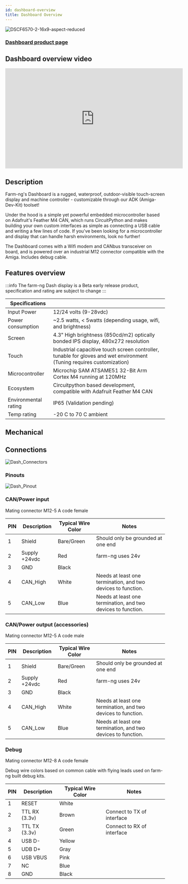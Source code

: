 ```yaml
---
id: dashboard-overview
title: Dashboard Overview
---
```


![DSCF6570-2-16x9-aspect-reduced](https://user-images.githubusercontent.com/11846963/186734463-aa149b3a-7510-4d5a-99ea-f9a8a96775d2.jpg)

### [Dashboard product page](https://farm-ng.com/products/dashboard)

## Dashboard overview video

<iframe width="560" height="315"
src="https://www.youtube.com/embed/PKOhI4hbGUs"
title="YouTube video player" frameborder="0"
allow="accelerometer; autoplay; clipboard-write; encrypted-media; gyroscope; picture-in-picture; web-share"
allowfullscreen></iframe>

## Description

Farm-ng's Dashboard is a rugged, waterproof, outdoor-visible
touch-screen display and machine controller - customizable
through our ADK (Amiga-Dev-Kit) toolset!

Under the hood is a simple yet powerful embedded microcontroller
based on Adafruit's Feather M4 CAN, which runs CircuitPython and
makes building your own custom interfaces as simple as connecting
a USB cable and writing a few lines of code.  If you've been
looking for a microcontroller and display that can handle harsh
environments, look no further!

The Dashboard comes with a Wifi modem and CANbus transceiver on
board, and is powered over an industrial M12 connector compatible
with the Amiga.  Includes debug cable.

## Features overview

:::info
The farm-ng Dash display is a Beta early release product, specification and rating are subject to change
:::

| Specifications       |                                                                                                                       |
| -------------------- | --------------------------------------------------------------------------------------------------------------------- |
| Input Power          | 12/24 volts (9-28vdc)                                                                                                 |
| Power consumption    | ~2.5 watts, < 5watts (depending usage, wifi, and brightness)                                                           |
| Screen               | 4.3" High brightness (850cd/m2) optically bonded IPS display, 480x272 resolution                                      |
| Touch                | Industrial capacitive touch screen controller, tunable for gloves and wet environment (Tuning requires customization) |
| Microcontroller      | Microchip SAM ATSAME51 32-Bit Arm Cortex M4 running at 120MHz                                                         |
| Ecosystem            | Circuitpython based development, compatible with Adafruit Feather M4 CAN                                              |
| Environmental rating | IP65 (Validation pending)                                                                                             |
| Temp rating          | -20 C to 70 C ambient                                                                                                  |

## Mechanical

## Connections

![Dash_Connectors](https://user-images.githubusercontent.com/53625197/187535995-d4ad8c7c-05a0-482b-8be9-6b6fb6b87ac3.png)

### Pinouts

![Dash_Pinout](https://user-images.githubusercontent.com/53625197/187536079-a3c71c29-d13d-4c54-a343-5960ef98c793.png)

### CAN/Power input

Mating connector M12-5 A code female

| PIN | Description   | Typical Wire Color | Notes                                                        |
| --- | ------------- | ------------------ | ------------------------------------------------------------ |
| 1   | Shield        | Bare/Green         | Should only be grounded at one end                           |
| 2   | Supply +24vdc | Red                | farm-ng uses 24v                                             |
| 3   | GND           | Black              |                                                              |
| 4   | CAN_High      | White              | Needs at least one termination, and two devices to function. |
| 5   | CAN_Low       | Blue               | Needs at least one termination, and two devices to function. |

### CAN/Power output (accessories)

Mating connector M12-5 A code male

| PIN | Description   | Typical Wire Color | Notes                                                        |
| --- | ------------- | ------------------ | ------------------------------------------------------------ |
| 1   | Shield        | Bare/Green         | Should only be grounded at one end                           |
| 2   | Supply +24vdc | Red                | farm-ng uses 24v                                             |
| 3   | GND           | Black              |                                                              |
| 4   | CAN_High      | White              | Needs at least one termination, and two devices to function. |
| 5   | CAN_Low       | Blue               | Needs at least one termination, and two devices to function. |

### Debug

Mating connector M12-8 A code female

Debug wire colors based on common cable with flying leads used on
farm-ng built debug kits.

| PIN | Description   | Typical Wire Color | Notes                      |
| --- | ------------- | ------------------ | -------------------------- |
| 1   | RESET         | White              |                            |
| 2   | TTL RX (3.3v) | Brown              | Connect to TX of interface |
| 3   | TTL TX (3.3v) | Green              | Connect to RX of interface |
| 4   | USB D-        | Yellow             |                            |
| 5   | UDB D+        | Gray               |                            |
| 6   | USB VBUS      | Pink               |                            |
| 7   | NC            | Blue               |                            |
| 8   | GND           | Black              |                            |
